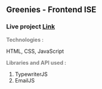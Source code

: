 <h2>Greenies - Frontend ISE</h2>
<h3>Live project <a href="https://vrushuk.github.io/Greenies-Website/" target="_blank">Link</a></h3>


<p style="font-weight:bold; color: gray;">Technologies :</p>
<span>HTML, CSS, JavaScript</span>
<p style="font-weight:bold; color: gray;">Libraries and API used :</p>
<ol>
    <li><a href="https://github.com/tameemsafi/typewriterjs"></a>TypewriterJS</li>
    <li><a href="https://www.emailjs.com/"></a>EmailJS</li>
</ol>